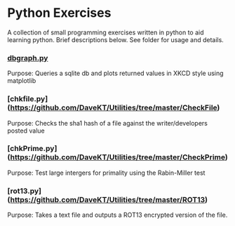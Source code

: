 # Python Exercises
A collection of small programming exercises written in python to aid learning python. Brief descriptions below. See folder for usage and details.

### [dbgraph.py](https://github.com/DaveKT/Python-Exercises/tree/master/DBGraph)
Purpose: Queries a sqlite db and plots returned values in XKCD style using matplotlib

### [chkfile.py] (https://github.com/DaveKT/Utilities/tree/master/CheckFile)
Purpose: Checks the sha1 hash of a file against the writer/developers posted value

### [chkPrime.py] (https://github.com/DaveKT/Utilities/tree/master/CheckPrime)
Purpose: Test large intergers for primality using the Rabin-Miller test

### [rot13.py] (https://github.com/DaveKT/Utilities/tree/master/ROT13)
Purpose: Takes a text file and outputs a ROT13 encrypted version of the file.
